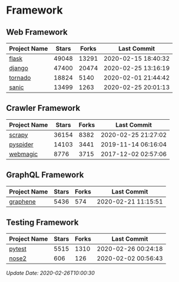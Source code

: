 # Framework

## Web Framework

| Project Name | Stars | Forks | Last Commit |
| ------------ | ----- | ----- | ----------- |
| [flask](https://github.com/pallets/flask) | 49048 | 13291 | 2020-02-15 18:40:32 |
| [django](https://github.com/django/django) | 47400 | 20474 | 2020-02-25 13:16:19 |
| [tornado](https://github.com/tornadoweb/tornado) | 18824 | 5140 | 2020-02-01 21:44:42 |
| [sanic](https://github.com/huge-success/sanic) | 13499 | 1263 | 2020-02-25 20:01:13 |

## Crawler Framework

| Project Name | Stars | Forks | Last Commit |
| ------------ | ----- | ----- | ----------- |
| [scrapy](https://github.com/scrapy/scrapy) | 36154 | 8382 | 2020-02-25 21:27:02 |
| [pyspider](https://github.com/binux/pyspider) | 14103 | 3441 | 2019-11-14 06:16:04 |
| [webmagic](https://github.com/code4craft/webmagic) | 8776 | 3715 | 2017-12-02 02:57:06 |

## GraphQL Framework

| Project Name | Stars | Forks | Last Commit |
| ------------ | ----- | ----- | ----------- |
| [graphene](https://github.com/graphql-python/graphene) | 5436 | 574 | 2020-02-21 11:15:51 |

## Testing Framework

| Project Name | Stars | Forks | Last Commit |
| ------------ | ----- | ----- | ----------- |
| [pytest](https://github.com/pytest-dev/pytest) | 5515 | 1310 | 2020-02-26 00:24:18 |
| [nose2](https://github.com/nose-devs/nose2) | 606 | 126 | 2020-02-02 00:56:43 |

*Update Date: 2020-02-26T10:00:30*